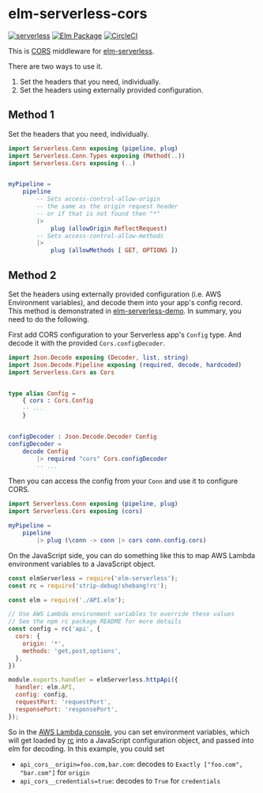 # elm-serverless-cors

[![serverless](http://public.serverless.com/badges/v3.svg)](http://www.serverless.com)
[![Elm Package](https://img.shields.io/badge/elm-1.0.1-blue.svg)](http://package.elm-lang.org/packages/ktonon/elm-serverless-cors/latest)
[![CircleCI](https://img.shields.io/circleci/project/github/ktonon/elm-serverless-cors.svg)](https://circleci.com/gh/ktonon/elm-serverless-cors)

This is [CORS][] middleware for [elm-serverless][].

There are two ways to use it.

1. Set the headers that you need, individually.
2. Set the headers using externally provided configuration.

## Method 1

Set the headers that you need, individually.

```elm
import Serverless.Conn exposing (pipeline, plug)
import Serverless.Conn.Types exposing (Method(..))
import Serverless.Cors exposing (..)


myPipeline =
    pipeline
        -- Sets access-control-allow-origin
        -- the same as the origin request header
        -- or if that is not found then "*"
        |>
            plug (allowOrigin ReflectRequest)
        -- Sets access-control-allow-methods
        |>
            plug (allowMethods [ GET, OPTIONS ])
```

## Method 2

Set the headers using externally provided configuration (i.e. AWS Environment variables), and decode them into your app's config record. This method is demonstrated in [elm-serverless-demo][]. In summary, you need to do the following.

First add CORS configuration to your Serverless app's `Config` type. And decode it with the provided `Cors.configDecoder`.

```elm
import Json.Decode exposing (Decoder, list, string)
import Json.Decode.Pipeline exposing (required, decode, hardcoded)
import Serverless.Cors as Cors


type alias Config =
    { cors : Cors.Config
    -- ...
    }


configDecoder : Json.Decode.Decoder Config
configDecoder =
    decode Config
        |> required "cors" Cors.configDecoder
        -- ...
```

Then you can access the config from your `Conn` and use it to configure CORS.

```elm
import Serverless.Conn exposing (pipeline, plug)
import Serverless.Cors exposing (cors)

myPipeline =
    pipeline
        |> plug (\conn -> conn |> cors conn.config.cors)
```

On the JavaScript side, you can do something like this to map AWS Lambda environment variables to a JavaScript object.

```javascript
const elmServerless = require('elm-serverless');
const rc = require('strip-debug!shebang!rc');

const elm = require('./API.elm');

// Use AWS Lambda environment variables to override these values
// See the npm rc package README for more details
const config = rc('api', {
  cors: {
    origin: '*',
    methods: 'get,post,options',
  },
})

module.exports.handler = elmServerless.httpApi({
  handler: elm.API,
  config: config,
  requestPort: 'requestPort',
  responsePort: 'responsePort',
});
```

So in the [AWS Lambda console][], you can set environment variables, which will get loaded by [rc][] into a JavaScript configuration object, and passed into elm for decoding. In this example, you could set

* `api_cors__origin=foo.com,bar.com`: decodes to `Exactly ["foo.com", "bar.com"]` for `origin`
* `api_cors__credentials=true`: decodes to `True` for `credentials`

[AWS Lambda console]:https://console.aws.amazon.com/lambda/home
[CORS]:https://en.wikipedia.org/wiki/Cross-origin_resource_sharing
[elm-serverless]:http://package.elm-lang.org/packages/ktonon/elm-serverless/latest
[elm-serverless-demo]:https://github.com/ktonon/elm-serverless-demo
[rc]:https://www.npmjs.com/package/rc#standards
